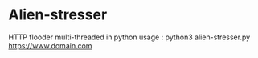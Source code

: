 # Alien-stresser
HTTP flooder multi-threaded in  python
usage :
python3 alien-stresser.py https://www.domain.com

